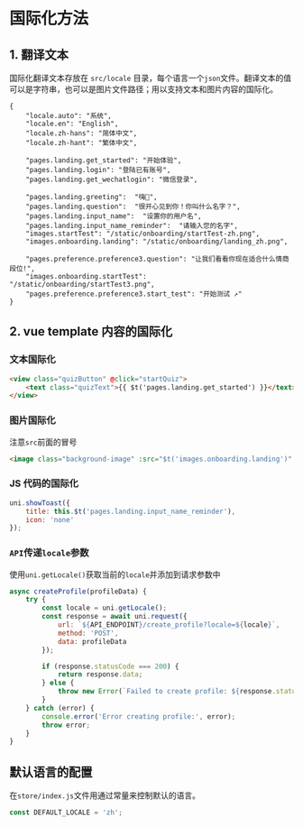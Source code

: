 # 国际化方法

## 1. 翻译文本
国际化翻译文本存放在 `src/locale` 目录，每个语言一个`json`文件。翻译文本的值可以是字符串，也可以是图片文件路径；用以支持文本和图片内容的国际化。

```
{
	"locale.auto": "系统",
	"locale.en": "English",
	"locale.zh-hans": "简体中文",
	"locale.zh-hant": "繁体中文",

	"pages.landing.get_started": "开始体验",
	"pages.landing.login": "登陆已有账号",
	"pages.landing.get_wechatlogin": "微信登录",

	"pages.landing.greeting":  "嗨👋",
	"pages.landing.question":  "很开心见到你！你叫什么名字？",
	"pages.landing.input_name":  "设置你的用户名",
	"pages.landing.input_name_reminder":  "请输入您的名字",
	"images.startTest": "/static/onboarding/startTest-zh.png",
    "images.onboarding.landing": "/static/onboarding/landing_zh.png",

	"pages.preference.preference3.question": "让我们看看你现在适合什么情商段位!",
	"images.onboarding.startTest": "/static/onboarding/startTest3.png",
	"pages.preference.preference3.start_test": "开始测试 ↗"
}
```

## 2. vue template 内容的国际化

### 文本国际化
```html
<view class="quizButton" @click="startQuiz">
    <text class="quizText">{{ $t('pages.landing.get_started') }}</text>
</view>
```

### 图片国际化
注意`src`前面的冒号
```html
<image class="background-image" :src="$t('images.onboarding.landing')" mode="widthFix"></image>
```

### JS 代码的国际化
```JavaScript
uni.showToast({
    title: this.$t('pages.landing.input_name_reminder'),
    icon: 'none'
});
```

### `API`传递`locale`参数

使用`uni.getLocale()`获取当前的`locale`并添加到请求参数中

```JavaScript
async createProfile(profileData) {
    try {
        const locale = uni.getLocale();
        const response = await uni.request({
            url: `${API_ENDPOINT}/create_profile?locale=${locale}`,
            method: 'POST',
            data: profileData
        });

        if (response.statusCode === 200) {
            return response.data;
        } else {
            throw new Error(`Failed to create profile: ${response.statusCode}`);
        }
    } catch (error) {
        console.error('Error creating profile:', error);
        throw error;
    }
}
```

## 默认语言的配置
在`store/index.js`文件用通过常量来控制默认的语言。

```JavaScript
const DEFAULT_LOCALE = 'zh';
```
